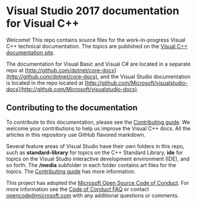 # Visual Studio 2017 documentation for Visual C++

Welcome! This repo contains source files for the work-in-progress Visual C++ technical documentation. The topics are published on the [Visual C++ documentation site](https://docs.microsoft.com/cpp).

The documentation for Visual Basic and Visual C# are located in a separate repo at [http://github.com/dotnet/core-docs](http://github.com/dotnet/core-docs), and the Visual Studio documentation is located in the repo located at [http://github.com/Microsoft/visualstudio-docs](http://github.com/Microsoft/visualstudio-docs).

## Contributing to the documentation

To contribute to this documentation, please see the [Contributing guide](CONTRIBUTING.md).
We welcome your contributions to help us improve the Visual C++ docs. All the articles in this repository use GitHub flavored markdown.

Several feature areas of Visual Studio have their own folders in this repo, such as **standard-library** for topics on the C++ Standard Library, **ide** for topics on the Visual Studio interactive development environment (IDE), and so forth. The **/media** subfolder in each folder contains art files for the topics. The [Contributing guide](CONTRIBUTING.md) has more information.

This project has adopted the [Microsoft Open Source Code of Conduct](https://opensource.microsoft.com/codeofconduct/). For more information see the [Code of Conduct FAQ](https://opensource.microsoft.com/codeofconduct/faq/) or contact [opencode@microsoft.com](mailto:opencode@microsoft.com) with any additional questions or comments.